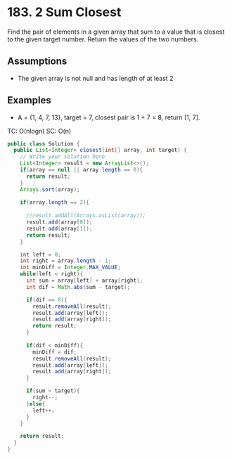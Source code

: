 # 183. 2 Sum Closest

Find the pair of elements in a given array that sum to a value that is closest to the given target number. Return the values of the two numbers.

## Assumptions
+ The given array is not null and has length of at least 2

## Examples
+ A = {1, 4, 7, 13}, target = 7, closest pair is 1 + 7 = 8, return [1, 7].

TC: O(nlogn)
SC: O(n)

```java
public class Solution {
  public List<Integer> closest(int[] array, int target) {
    // Write your solution here
    List<Integer> result = new ArrayList<>();
    if(array == null || array.length == 0){
      return result;
    }
    Arrays.sort(array);
    
    if(array.length == 2){
     
      //result.addAll(Arrays.asList(array));
      result.add(array[0]);
      result.add(array[1]);
      return result;
    }

    int left = 0;
    int right = array.length - 1;
    int minDiff = Integer.MAX_VALUE;
    while(left < right){
      int sum = array[left] + array[right];
      int dif = Math.abs(sum - target);

      if(dif == 0){
        result.removeAll(result);
        result.add(array[left]);
        result.add(array[right]);
        return result;
      }
      
      if(dif < minDiff){
        minDiff = dif;
        result.removeAll(result);
        result.add(array[left]);
        result.add(array[right]);
      }

      if(sum > target){
        right--;
      }else{
        left++;
      }
    }

    return result;
  }
}
